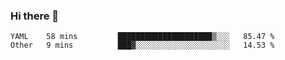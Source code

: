 ### Hi there 👋

<!--
**yeya24/yeya24** is a ✨ _special_ ✨ repository because its `README.md` (this file) appears on your GitHub profile.

Here are some ideas to get you started:

- 🔭 I’m currently working on ...
- 🌱 I’m currently learning ...
- 👯 I’m looking to collaborate on ...
- 🤔 I’m looking for help with ...
- 💬 Ask me about ...
- 📫 How to reach me: ...
- 😄 Pronouns: ...
- ⚡ Fun fact: ...
-->

<!--START_SECTION:waka-->
```text
YAML    58 mins         █████████████████████▒░░░   85.47 % 
Other   9 mins          ███▓░░░░░░░░░░░░░░░░░░░░░   14.53 % 
```
<!--END_SECTION:waka-->
